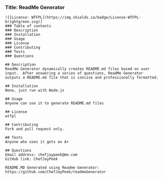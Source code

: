 ### Title: ReadMe Generator
    ![[License: WTFPL](https://img.shields.io/badge/License-WTFPL-brightgreen.svg)]
    ### Table of contents
    ### Description
    ### Installation
    ### Usage
    ### License
    ### Contributing
    ### Tests
    ### Questions
    
    ## Description
    ReadMe Generator dynamically creates README.md files based on user input.  After answering a series of questions, ReadMe Generator outputs a README.md file that is concise and professionally formatted.

    ## Installation
    None, just run with Node.js

    ## Usage
    Anyone can use it to generate README.md files

    ## License
    wtfpl

    ## Contributing
    Fork and pull request only.

    ## Tests
    Anyone who uses it gets an A+

    ## Questions
    Email address: chefjaypeek@me.com
    GitHub link: ChefJayPeek

    README.MD Generated using Readme Generator:
    https://github.com/ChefJayPeek/readmeGenerator
    